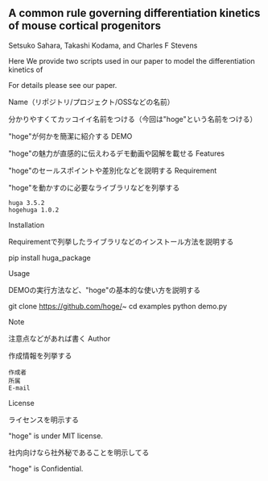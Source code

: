 ## A common rule governing differentiation kinetics of mouse cortical progenitors

Setsuko Sahara, Takashi Kodama, and Charles F Stevens

Here We provide two scripts used in our paper to model the differentiation kinetics of 


For details please see our paper.

Name（リポジトリ/プロジェクト/OSSなどの名前）

分かりやすくてカッコイイ名前をつける（今回は"hoge"という名前をつける）

"hoge"が何かを簡潔に紹介する
DEMO

"hoge"の魅力が直感的に伝えわるデモ動画や図解を載せる
Features

"hoge"のセールスポイントや差別化などを説明する
Requirement

"hoge"を動かすのに必要なライブラリなどを列挙する

    huga 3.5.2
    hogehuga 1.0.2

Installation

Requirementで列挙したライブラリなどのインストール方法を説明する

pip install huga_package

Usage

DEMOの実行方法など、"hoge"の基本的な使い方を説明する

git clone https://github.com/hoge/~
cd examples
python demo.py

Note

注意点などがあれば書く
Author

作成情報を列挙する

    作成者
    所属
    E-mail

License

ライセンスを明示する

"hoge" is under MIT license.

社内向けなら社外秘であることを明示してる

"hoge" is Confidential.
